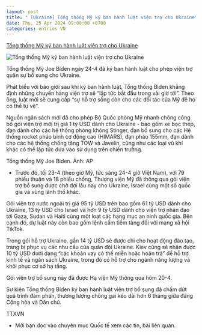 ```yaml
---
layout: post
title: " [Ukraine] Tổng thống Mỹ ký ban hành luật viện trợ cho Ukraine"
date: Thu, 25 Apr 2024 09:00:00 +0700
categories: entries VN
---
```

[Tổng thống Mỹ ký ban hành luật viện trợ cho Ukraine](https://www.qdnd.vn/quoc-te/tin-tuc/tong-thong-my-ky-ban-hanh-luat-vien-tro-quan-su-bo-sung-cho-ukraine-774240)

![Tổng thống Mỹ ký ban hành luật viện trợ cho Ukraine](https://file3.qdnd.vn/data/images/0/2024/04/25/upload_2072/biden_ky_du_luat_vien_tro_ukraine.jpg?w=400)

Tổng thống Mỹ Joe Biden ngày 24-4 đã ký ban hành luật cho phép viện trợ quân sự bổ sung cho Ukraine.

Phát biểu với báo giới sau khi ký ban hành luật, Tổng thống Biden khẳng định những chuyến hàng viện trợ sẽ “lập tức bắt đầu trong vài giờ tới”. Theo ông, luật mới sẽ cung cấp “sự hỗ trợ sống còn cho các đối tác của Mỹ để họ có thể tự vệ”.

Nguồn ngân sách mới đã cho phép Bộ Quốc phòng Mỹ nhanh chóng công bố gói viện trợ mới trị giá 1 tỷ USD dành cho Ukraine - bao gồm xe bọc thép, đạn dành cho các hệ thống phòng không Stinger, đạn bổ sung cho các Hệ thống rocket pháo binh cơ động cao (HIMARS), đạn pháo 155mm, đạn dành cho các hệ thống chống tăng TOW và Javelin, cũng như các loại vũ khí khác có thể lập tức đưa vào sử dụng trên chiến trường.

Tổng thống Mỹ Joe Biden. Ảnh: AP

* Trước đó, tối 23-4 (theo giờ Mỹ, tức sáng 24-4 giờ Việt Nam), với 79 phiếu thuận và 18 phiếu chống, Thượng viện Mỹ đã thông qua gói viện trợ bổ sung được chờ đợi lâu nay cho Ukraine, Israel cùng một số quốc gia và vùng lãnh thổ khác.

Gói viện trợ nước ngoài trị giá 95 tỷ USD trên bao gồm 61 tỷ USD dành cho Ukraine, 13 tỷ USD cho Israel và hơn 9 tỷ USD dành cho viện trợ nhân đạo tới Gaza, Sudan và Haiti cùng một loạt các hạng mục an ninh quốc gia. Bên cạnh đó, dự luật này còn bao gồm lệnh cấm tiềm tàng đối với mạng xã hội TikTok.

Trong gói hỗ trợ Ukraine, gần 14 tỷ USD sẽ được chi cho hoạt động đào tạo, trang bị phục vụ các nhu cầu của quân đội Ukraine. Kiev cũng sẽ nhận được 10 tỷ USD dưới dạng “các khoản vay có thể miễn hoặc hoãn trả” để hỗ trợ kinh tế và ngân sách Ukraine, trong đó có hỗ trợ cho ngành năng lượng và khôi phục cơ sở hạ tầng.

Gói viện trợ bổ sung này đã được Hạ viện Mỹ thông qua hôm 20-4.

Sự kiện Tổng thống Biden ký ban hành luật viện trợ bổ sung đã chấm dứt quá trình đàm phán, thương lượng chông gai kéo dài hơn 6 tháng giữa đảng Cộng hòa và Dân chủ.

TTXVN

* Mời bạn đọc vào chuyên mục Quốc tế xem các tin, bài liên quan.

